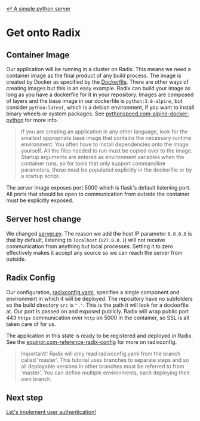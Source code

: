 [↩ A simple python server](/../../tree/python-server)

# Get onto Radix

## Container Image

Our application will be running in a cluster on Radix. This means we need a container image as the final product of any build process. The image is created by Docker as specified by the [Dockerfile](/Dockerfile). There are other ways of creating images but this is an easy example. Radix can build your image as long as you have a dockerfile for it in your repository. Images are composed of layers and the base image in our dockerfile is `python:3.8-alpine`, but consider `python:latest`, which is a debian environment, if you want to install binary wheels or system packages. See [pythonspeed.com-alpine-docker-python](https://pythonspeed.com/articles/alpine-docker-python/) for more info.

>If you are creating an application in any other language, look for the smallest appropriate base image that contains the necessary runtime environment. You often have to install dependencies onto the image yourself. All the files needed to run must be copied over to the image.
>Startup arguments are entered as environment variables when the container runs, so for tools that only support commandline parameters, those must be populated explicitly in the dockerfile or by a startup script.

The server image exposes port 5000 which is flask's default listening port. All ports that should be open to communication from outside the container must be explicitly exposed.

## Server host change

We changed [server.py](/server.py). The reason we add the host IP parameter `0.0.0.0` is that by default, listening to `localhost` (`127.0.0.1`) will not receive communication from anything but local processes. Setting it to zero effectively makes it accept any source so we can reach the server from outside.

## Radix Config

Our configuration, [radixconfig.yaml](/radixconfig.yaml), specifies a single component and environment in which it will be deployed. The repository have no subfolders so the build directory `src` is `"."`. This is the path it will look for a dockerfile at. Our port is passed on and exposed publicly. Radix will wrap public port 443 `https` communication over `http` on 5000 in the container, so SSL is all taken care of for us.

The application in this state is ready to be registered and deployed in Radix. See the [equinor.com-reference-radix-config](https://www.radix.equinor.com/docs/reference-radix-config/) for more on radixconfig.

>Important!: Radix will only read radixconfig.yaml from the branch called 'master'. This tutorial uses branches to separate steps and so all deployable versions in other branches must be referred to from 'master'. You can define multiple environments, each deploying their own branch.

## Next step

[Let's implement user authentication!](/../../tree/auth-proxy)

